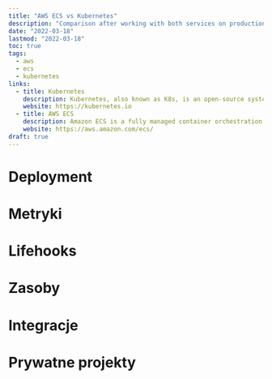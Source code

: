 ```yaml
---
title: "AWS ECS vs Kubernetes"
description: "Comparison after working with both services on production environment."
date: "2022-03-18"
lastmod: "2022-03-18"
toc: true
tags:
  - aws
  - ecs
  - kubernetes
links:
  - title: Kubernetes
    description: Kubernetes, also known as K8s, is an open-source system for automating deployment, scaling, and management of containerized applications.
    website: https://kubernetes.io
  - title: AWS ECS
    description: Amazon ECS is a fully managed container orchestration service that makes it easy for you to deploy, manage, and scale containerized applications.
    website: https://aws.amazon.com/ecs/
draft: true
---
```


# Deployment

# Metryki

# Lifehooks

# Zasoby

# Integracje

# Prywatne projekty
